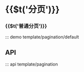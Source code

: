 # {{$t(\'分页\')}}

### {{$t(\'普通分页\')}}

::: demo template/pagination/default

## API

::: api template/pagination

